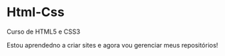 # Html-Css
 Curso de HTML5 e CSS3

Estou aprendedno a criar sites e agora vou gerenciar meus repositórios!
